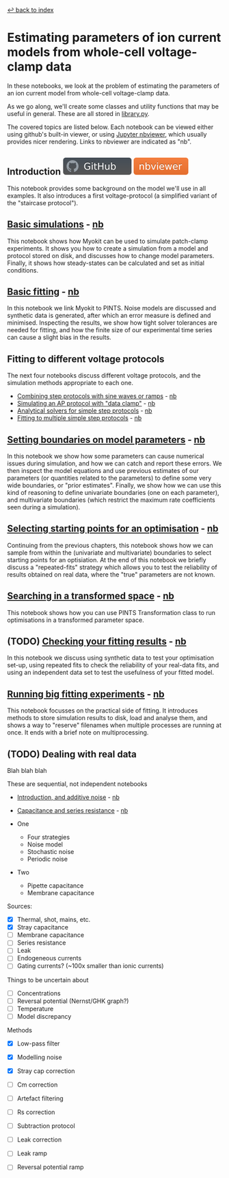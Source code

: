 [↩ back to index](../README.md)
# Estimating parameters of ion current models from whole-cell voltage-clamp data

In these notebooks, we look at the problem of estimating the parameters of an ion current model from whole-cell voltage-clamp data.

As we go along, we'll create some classes and utility functions that may be useful in general.
These are all stored in [library.py](./library.py).

The covered topics are listed below.
Each notebook can be viewed either using github's built-in viewer, or using [Jupyter nbviewer](https://nbviewer.jupyter.org/), which usually provides nicer rendering.
Links to nbviewer are indicated as "nb".

## Introduction [![github](../img/github.svg)](introduction.ipynb) [![nbviewer](../img/nbviewer.svg)](https://nbviewer.jupyter.org/github/CardiacModelling/fitting-notebooks/blob/main/ion-currents/introduction.ipynb)

This notebook provides some background on the model we'll use in all examples.
It also introduces a first voltage-protocol (a simplified variant of the "staircase protocol").

## [Basic simulations](basic-simulations.ipynb) - [nb](https://nbviewer.jupyter.org/github/CardiacModelling/fitting-notebooks/blob/main/ion-currents/basic-simulations.ipynb)

This notebook shows how Myokit can be used to simulate patch-clamp experiments.
It shows you how to create a simulation from a model and protocol stored on disk, and discusses how to change model parameters.
Finally, it shows how steady-states can be calculated and set as initial conditions.

## [Basic fitting](basic-fitting.ipynb) - [nb](https://nbviewer.jupyter.org/github/CardiacModelling/fitting-notebooks/blob/main/ion-currents/basic-fitting.ipynb)

In this notebook we link Myokit to PINTS.
Noise models are discussed and synthetic data is generated, after which an error measure is defined and minimised.
Inspecting the results, we show how tight solver tolerances are needed for fitting, and how the finite size of our experimental time series can cause a slight bias in the results.

## Fitting to different voltage protocols

The next four notebooks discuss different voltage protocols, and the simulation methods appropriate to each one.

- [Combining step protocols with sine waves or ramps](more-protocols-1-steps-and-ramps.ipynb) - [nb](https://nbviewer.jupyter.org/github/CardiacModelling/fitting-notebooks/blob/main/ion-currents/more-protocols-1-steps-and-ramps.ipynb)
- [Simulating an AP protocol with "data clamp"](more-protocols-2-data-clamp.ipynb) - [nb](https://nbviewer.jupyter.org/github/CardiacModelling/fitting-notebooks/blob/main/ion-currents/more-protocols-2-data-clamp.ipynb)
- [Analytical solvers for simple step protocols](more-protocols-3-analytic-solvers.ipynb) - [nb](https://nbviewer.jupyter.org/github/CardiacModelling/fitting-notebooks/blob/main/ion-currents/more-protocols-3-analytic-solvers.ipynb)
- [Fitting to multiple simple step protocols](more-protocols-4-multiple-protocols.ipynb) - [nb](https://nbviewer.jupyter.org/github/CardiacModelling/fitting-notebooks/blob/main/ion-currents/more-protocols-4-multiple-protocols.ipynb)

## [Setting boundaries on model parameters](boundaries.ipynb) - [nb](https://nbviewer.jupyter.org/github/CardiacModelling/fitting-notebooks/blob/main/ion-currents/boundaries.ipynb)

In this notebook we show how some parameters can cause numerical issues during simulation, and how we can catch and report these errors.
We then inspect the model equations and use previous estimates of our parameters (or quantities related to the parameters) to define some very wide boundaries, or "prior estimates".
Finally, we show how we can use this kind of reasoning to define univariate boundaries (one on each parameter), and multivariate boundaries (which restrict the maximum rate coefficients seen during a simulation).

## [Selecting starting points for an optimisation](starting-points.ipynb) - [nb](https://nbviewer.jupyter.org/github/CardiacModelling/fitting-notebooks/blob/main/ion-currents/starting-points.ipynb)

Continuing from the previous chapters, this notebook shows how we can sample from within the (univariate and multivariate) boundaries to select starting points for an optisiation.
At the end of this notebook we briefly discuss a "repeated-fits" strategy which allows you to test the reliability of results obtained on real data, where the "true" parameters are not known.

## [Searching in a transformed space](transformations.ipynb) - [nb](https://nbviewer.jupyter.org/github/CardiacModelling/fitting-notebooks/blob/main/ion-currents/transformations.ipynb)

This notebook shows how you can use PINTS Transformation class to run optimisations in a transformed parameter space.

## (TODO) [Checking your fitting results](reliability.ipynb) - [nb](https://nbviewer.jupyter.org/github/CardiacModelling/fitting-notebooks/blob/main/ion-currents/reliability.ipynb)

In this notebook we discuss using synthetic data to test your optimisation set-up, using repeated fits to check the reliability of your real-data fits, and using an independent data set to test the usefulness of your fitted model.

## [Running big fitting experiments](big-fitting.ipynb) - [nb](https://nbviewer.jupyter.org/github/CardiacModelling/fitting-notebooks/blob/main/ion-currents/big-fitting.ipynb)

This notebook focusses on the practical side of fitting.
It introduces methods to store simulation results to disk, load and analyse them, and shows a way to "reserve" filenames when multiple processes are running at once.
It ends with a brief note on multiprocessing.

## (TODO) Dealing with real data

Blah blah blah

These are sequential, not independent notebooks

- [Introduction, and additive noise](real-data-1-noise.ipynb) - [nb](https://nbviewer.jupyter.org/github/CardiacModelling/fitting-notebooks/blob/main/ion-currents/real-data-1-noise.ipynb)
- [Capacitance and series resistance](real-data-2-capacitance-and-resistance.ipynb) - [nb](https://nbviewer.jupyter.org/github/CardiacModelling/fitting-notebooks/blob/main/ion-currents/real-data-2-capacitance-and-resistance.ipynb)

- One
  - Four strategies
  - Noise model
  - Stochastic noise
  - Periodic noise
- Two
  - Pipette capacitance
  - Membrane capacitance

Sources:
- [x] Thermal, shot, mains, etc.
- [x] Stray capacitance
- [ ] Membrane capacitance
- [ ] Series resistance
- [ ] Leak
- [ ] Endogeneous currents
- [ ] Gating currents? (~100x smaller than ionic currents)

Things to be uncertain about
- [ ] Concentrations
- [ ] Reversal potential (Nernst/GHK graph?)
- [ ] Temperature
- [ ] Model discrepancy

Methods
- [x] Low-pass filter
- [x] Modelling noise
- [x] Stray cap correction
- [ ] Cm correction
- [ ] Artefact filtering
- [ ] Rs correction
- [ ] Subtraction protocol
- [ ] Leak correction
- [ ] Leak ramp
- [ ] Reversal potential ramp

